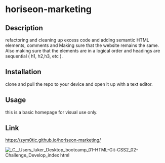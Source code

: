 # horiseon-marketing

## Description

refactoring and cleaning up excess code and adding semantic HTML elements, comments and Making sure that the website remains the same. 
Also making sure that the elements are in a logical order and headings are sequential ( h1, h2,h3, etc ).

## Installation

clone and pull the repo to your device and open it up with a text editor.

## Usage 

this is a basic homepage for visual use only.

## Link

https://zym0tic.github.io/horiseon-marketing/


![_C__Users_luker_Desktop_bootcamp_01-HTML-Git-CSS2_02-Challenge_Develop_index html](https://user-images.githubusercontent.com/49612038/179092536-b1c28549-464a-406f-8631-3e5f34b47e04.png)
